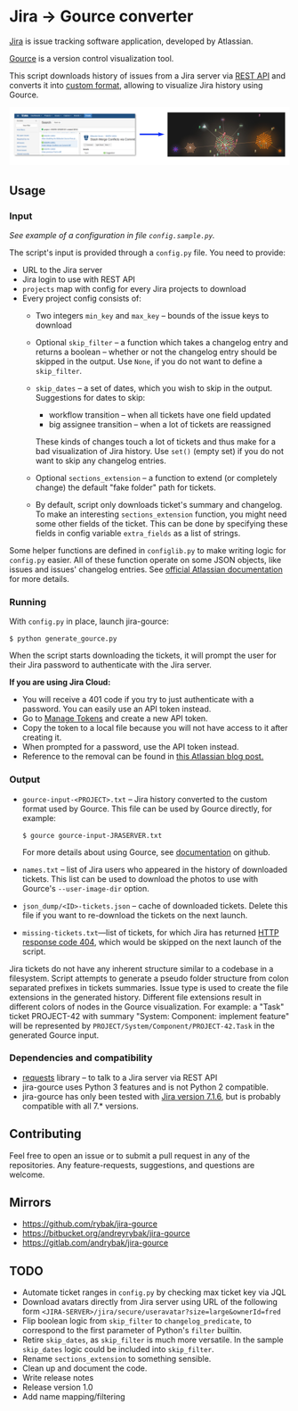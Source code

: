 Jira → Gource converter
=======================

[Jira][JIRA] is issue tracking software application, developed by Atlassian.

[Gource][Gource-homepage] is a version control visualization tool.

This script downloads history of issues from a Jira server via [REST
API][JIRA-REST-API] and converts it into [custom format][Gource-custom-format],
allowing to visualize Jira history using Gource.

![Jira -> Gource screenshot](jira-gource.png)


Usage
-----

### Input

*See example of a configuration in file `config.sample.py`.*

The script's input is provided through a `config.py` file.  You need to provide:

* URL to the Jira server
* Jira login to use with REST API
* `projects` map with config for every Jira projects to download
* Every project config consists of:
  * Two integers `min_key` and `max_key` – bounds of the issue keys to download
  * Optional `skip_filter` – a function which takes a changelog entry and returns
    a boolean – whether or not the changelog entry should be skipped in the
    output.  Use `None`, if you do not want to define a `skip_filter`.
  * `skip_dates` – a set of dates, which you wish to skip in the output.
    Suggestions for dates to skip:

      * workflow transition – when all tickets have one field updated
      * big assignee transition – when a lot of tickets are reassigned

    These kinds of changes touch a lot of tickets and thus make for a bad
    visualization of Jira history.  Use `set()` (empty set) if you do not want to
    skip any changelog entries.

  * Optional `sections_extension` – a function to extend (or completely change)
    the default "fake folder" path for tickets.
  * By default, script only downloads ticket's summary and changelog.  To make
    an interesting `sections_extension` function, you might need some other
    fields of the ticket.  This can be done by specifying these fields in config
    variable `extra_fields` as a list of strings.

Some helper functions are defined in `configlib.py` to make writing logic for
`config.py` easier.  All of these function operate on some JSON objects, like
issues and issues' changelog entries.  See [official Atlassian
documentation][JIRA-REST-API] for more details.

### Running

With `config.py` in place, launch jira-gource:

    $ python generate_gource.py

When the script starts downloading the tickets, it will prompt the user
for their Jira password to authenticate with the Jira server.

**If you are using Jira Cloud:**

- You will receive a 401 code if you try to just authenticate with a password.
You can easily use an API token instead.
- Go to [Manage Tokens][Manage-Tokens] and create a new API token.
- Copy the token to a local file because you
will not have access to it after creating it.
- When prompted for a password, use the API token instead.
- Reference to the removal can be found in
[this Atlassian blog post.][Atlassian-Blog]


### Output

* `gource-input-<PROJECT>.txt` – Jira history converted to the custom format
  used by Gource.  This file can be used by Gource directly, for example:

      $ gource gource-input-JRASERVER.txt

  For more details about using Gource, see [documentation][Gource-github]
  on github.

* `names.txt` – list of Jira users who appeared in the history of downloaded
  tickets.  This list can be used to download the photos to use with Gource's
  `--user-image-dir` option.
* `json_dump/<ID>-tickets.json` – cache of downloaded tickets.  Delete
  this file if you want to re-download the tickets on the next launch.
* `missing-tickets.txt`―list of tickets, for which Jira has returned
  [HTTP response code 404](https://en.wikipedia.org/wiki/HTTP_404), which
  would be skipped on the next launch of the script.

Jira tickets do not have any inherent structure similar to a codebase in a
filesystem.  Script attempts to generate a pseudo folder structure from colon
separated prefixes in tickets summaries.  Issue type is used to create the file
extensions in the generated history.  Different file extensions result in
different colors of nodes in the Gource visualization.  For example: a "Task"
ticket PROJECT-42 with summary "System: Component: implement feature" will be
represented by `PROJECT/System/Component/PROJECT-42.Task` in the generated
Gource input.

### Dependencies and compatibility

* [requests](http://python-requests.org) library – to talk to a Jira server
  via REST API
* jira-gource uses Python 3 features and is not Python 2 compatible.
* jira-gource has only been tested with [Jira version 7.1.6][JIRA-REST-API],
  but is probably compatible with all 7.\* versions.


Contributing
------------

Feel free to open an issue or to submit a pull request in any of the
repositories.  Any feature-requests, suggestions, and questions are welcome.


Mirrors
-------

* https://github.com/rybak/jira-gource
* https://bitbucket.org/andreyrybak/jira-gource
* https://gitlab.com/andrybak/jira-gource


TODO
----

* Automate ticket ranges in `config.py` by checking max ticket key via JQL
* Download avatars directly from Jira server using URL of the following form
  `<JIRA-SERVER>/jira/secure/useravatar?size=large&ownerId=fred`
* Flip boolean logic from `skip_filter` to `changelog_predicate`, to correspond
  to the first parameter of Python's `filter` builtin.
* Retire `skip_dates`, as `skip_filter` is much more versatile.  In the sample
  `skip_dates` logic could be included into `skip_filter`.
* Rename `sections_extension` to something sensible.
* Clean up and document the code.
* Write release notes
* Release version 1.0
* Add name mapping/filtering

[Gource-homepage]: http://gource.io
[Gource-github]: https://github.com/acaudwell/Gource
[Gource-custom-format]: https://github.com/acaudwell/Gource/wiki/Custom-Log-Format
[JIRA]: https://www.atlassian.com/software/jira
[JIRA-REST-API]: https://docs.atlassian.com/software/jira/docs/api/REST/7.1.6
[Atlassian-Blog]: https://developer.atlassian.com/cloud/jira/platform/deprecation-notice-basic-auth-and-cookie-based-auth/
[Manage-Tokens]: https://id.atlassian.com/manage/api-tokens
